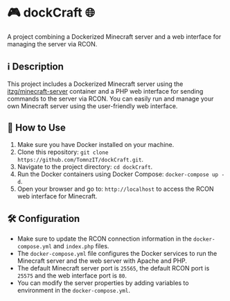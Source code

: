# 🎮 dockCraft 🌐

A project combining a Dockerized Minecraft server and a web interface for managing the server via RCON.

## ℹ️ Description

This project includes a Dockerized Minecraft server using the [itzg/minecraft-server](https://github.com/itzg/docker-minecraft-server) container and a PHP web interface for sending commands to the server via RCON. You can easily run and manage your own Minecraft server using the user-friendly web interface.

## 🚀 How to Use

1. Make sure you have Docker installed on your machine.
2. Clone this repository: `git clone https://github.com/TomnzIT/dockCraft.git`.
3. Navigate to the project directory: `cd dockCraft`.
4. Run the Docker containers using Docker Compose: `docker-compose up -d`.
5. Open your browser and go to: `http://localhost` to access the RCON web interface for Minecraft.

## 🛠️ Configuration

- Make sure to update the RCON connection information in the `docker-compose.yml` and `index.php` files.
- The `docker-compose.yml` file configures the Docker services to run the Minecraft server and the web server with Apache and PHP.
- The default Minecraft server port is `25565`, the default RCON port is `25575` and the web interface port is `80`.
- You can modify the server properties by adding variables to environment in the `docker-compose.yml`.
